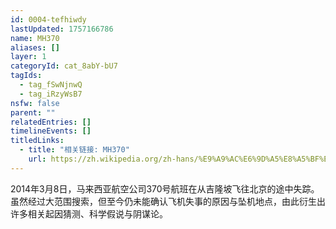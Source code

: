 ```yaml
---
id: 0004-tefhiwdy
lastUpdated: 1757166786
name: MH370
aliases: []
layer: 1
categoryId: cat_8abY-bU7
tagIds:
  - tag_fSwNjnwQ
  - tag_iRzyWsB7
nsfw: false
parent: ""
relatedEntries: []
timelineEvents: []
titledLinks:
  - title: "相关链接: MH370"
    url: https://zh.wikipedia.org/zh-hans/%E9%A9%AC%E6%9D%A5%E8%A5%BF%E4%BA%9A%E8%88%AA%E7%A9%BA370%E5%8F%B7%E7%8F%AD%E6%9C%BA%E7%A9%BA%E9%9A%BE
---
```


2014年3月8日，马来西亚航空公司370号航班在从吉隆坡飞往北京的途中失踪。虽然经过大范围搜索，但至今仍未能确认飞机失事的原因与坠机地点，由此衍生出许多相关起因猜测、科学假说与阴谋论。